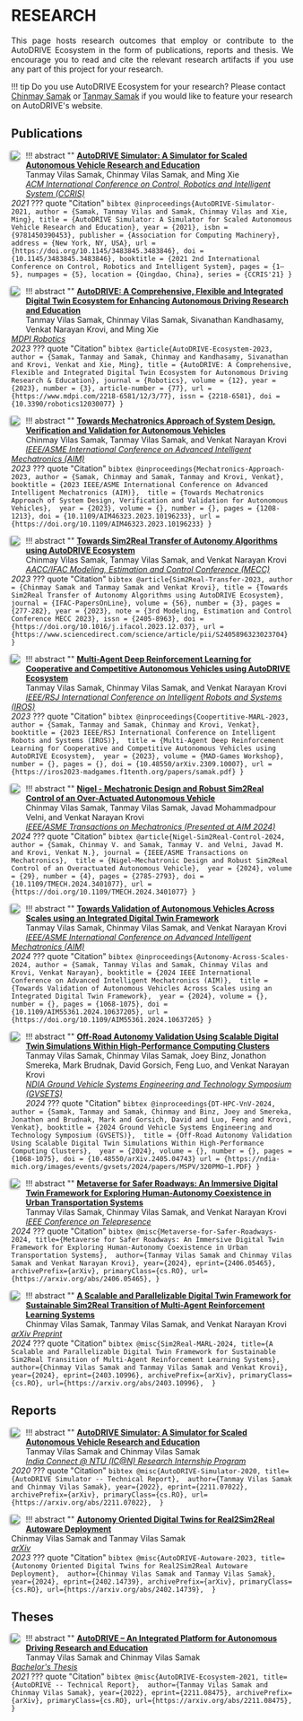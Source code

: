 # RESEARCH

<p align="justify">
This page hosts research outcomes that employ or contribute to the AutoDRIVE Ecosystem in the form of publications, reports and thesis. We encourage you to read and cite the relevant research artifacts if you use any part of this project for your research.
</p>

!!! tip
    Do you use AutoDRIVE Ecosystem for your research? Please contact [Chinmay Samak](mailto:csamak@clemson.edu) or [Tanmay Samak](mailto:tsamak@clemson.edu) if you would like to feature your research on AutoDRIVE's website.

## Publications

!!! abstract ""
    <a href="https://arxiv.org/abs/2103.10030"><img src="/../assets/images/research/AutoDRIVE Simulator - CCRIS 2021.png" style="float:left; box-shadow: -2px 2px 4px rgba(0, 0, 0, 0.5); margin:0 10px 60px 0; max-width: 25%"></a>
    <a href="https://arxiv.org/abs/2103.10030">
    <b>AutoDRIVE Simulator: A Simulator for Scaled Autonomous Vehicle Research and Education</b>
    </a>
    <br />
    Tanmay Vilas Samak, Chinmay Vilas Samak, and Ming Xie
    <br />
    <a href="https://doi.org/10.1145/3483845.3483846">
    <i>ACM International Conference on Control, Robotics and Intelligent System (CCRIS)</i>
    </a>
    <br />
    <i>2021</i>
    ??? quote "Citation"
        ```bibtex
        @inproceedings{AutoDRIVE-Simulator-2021,
        author = {Samak, Tanmay Vilas and Samak, Chinmay Vilas and Xie, Ming},
        title = {AutoDRIVE Simulator: A Simulator for Scaled Autonomous Vehicle Research and Education},
        year = {2021},
        isbn = {9781450390453},
        publisher = {Association for Computing Machinery},
        address = {New York, NY, USA},
        url = {https://doi.org/10.1145/3483845.3483846},
        doi = {10.1145/3483845.3483846},
        booktitle = {2021 2nd International Conference on Control, Robotics and Intelligent System},
        pages = {1–5},
        numpages = {5},
        location = {Qingdao, China},
        series = {CCRIS'21}
        }
        ```

!!! abstract ""
    <a href="https://arxiv.org/abs/2212.05241"><img src="/../assets/images/research/AutoDRIVE Ecosystem - MDPI Robotics.png" style="float:left; box-shadow: -2px 2px 4px rgba(0, 0, 0, 0.5); margin:0 10px 60px 0; max-width: 25%"></a>
    <a href="https://arxiv.org/abs/2212.05241">
    <b>AutoDRIVE: A Comprehensive, Flexible and Integrated Digital Twin Ecosystem for Enhancing Autonomous Driving Research and Education</b>
    </a>
    <br />
    Tanmay Vilas Samak, Chinmay Vilas Samak, Sivanathan Kandhasamy, Venkat Narayan Krovi, and Ming Xie
    <br />
    <a href="https://doi.org/10.3390/robotics12030077">
    <i>MDPI Robotics</i>
    </a>
    <br />
    <i>2023</i>
    ??? quote "Citation"
        ```bibtex
        @article{AutoDRIVE-Ecosystem-2023,
        author = {Samak, Tanmay and Samak, Chinmay and Kandhasamy, Sivanathan and Krovi, Venkat and Xie, Ming},
        title = {AutoDRIVE: A Comprehensive, Flexible and Integrated Digital Twin Ecosystem for Autonomous Driving Research & Education},
        journal = {Robotics},
        volume = {12},
        year = {2023},
        number = {3},
        article-number = {77},
        url = {https://www.mdpi.com/2218-6581/12/3/77},
        issn = {2218-6581},
        doi = {10.3390/robotics12030077}
        }
        ```

!!! abstract ""
    <a href="https://arxiv.org/abs/2301.13425"><img src="/../assets/images/research/Mechatronics Approach - AIM 2023.png" style="float:left; box-shadow: -2px 2px 4px rgba(0, 0, 0, 0.5); margin:0 10px 40px 0; max-width: 25%"></a>
    <a href="https://arxiv.org/abs/2301.13425">
    <b>Towards Mechatronics Approach of System Design, Verification and Validation for Autonomous Vehicles</b>
    </a>
    <br />
    Chinmay Vilas Samak, Tanmay Vilas Samak, and Venkat Narayan Krovi
    <br />
    <a href="https://doi.org/10.1109/AIM46323.2023.10196233">
    <i>IEEE/ASME International Conference on Advanced Intelligent Mechatronics (AIM)</i>
    </a>
    <br />
    <i>2023</i>
    ??? quote "Citation"
        ```bibtex
        @inproceedings{Mechatronics-Approach-2023,
        author = {Samak, Chinmay and Samak, Tanmay and Krovi, Venkat},
        booktitle = {2023 IEEE/ASME International Conference on Advanced Intelligent Mechatronics (AIM)}, 
        title = {Towards Mechatronics Approach of System Design, Verification and Validation for Autonomous Vehicles}, 
        year = {2023},
        volume = {},
        number = {},
        pages = {1208-1213},
        doi = {10.1109/AIM46323.2023.10196233},
        url = {https://doi.org/10.1109/AIM46323.2023.10196233}
        }
        ```

!!! abstract ""
    <a href="https://arxiv.org/abs/2307.13272"><img src="/../assets/images/research/Sim2Real Transfer - MECC 2023.png" style="float:left; box-shadow: -2px 2px 4px rgba(0, 0, 0, 0.5); margin:0 10px 40px 0; max-width: 25%"></a>
    <a href="https://arxiv.org/abs/2307.13272">
    <b>Towards Sim2Real Transfer of Autonomy Algorithms using AutoDRIVE Ecosystem</b>
    </a>
    <br />
    Chinmay Vilas Samak, Tanmay Vilas Samak, and Venkat Narayan Krovi
    <br />
    <a href="https://doi.org/10.1016/j.ifacol.2023.12.037">
    <i>AACC/IFAC Modeling, Estimation and Control Conference (MECC)</i>
    </a>
    <br />
    <i>2023</i>
    ??? quote "Citation"
        ```bibtex
        @article{Sim2Real-Transfer-2023,
        author = {Chinmay Samak and Tanmay Samak and Venkat Krovi},
        title = {Towards Sim2Real Transfer of Autonomy Algorithms using AutoDRIVE Ecosystem},
        journal = {IFAC-PapersOnLine},
        volume = {56},
        number = {3},
        pages = {277-282},
        year = {2023},
        note = {3rd Modeling, Estimation and Control Conference MECC 2023},
        issn = {2405-8963},
        doi = {https://doi.org/10.1016/j.ifacol.2023.12.037},
        url = {https://www.sciencedirect.com/science/article/pii/S2405896323023704}
        }
        ```

!!! abstract ""
    <a href="https://arxiv.org/abs/2309.10007"><img src="/../assets/images/research/Coopertitive MARL - IROS 2023.png" style="float:left; box-shadow: -2px 2px 4px rgba(0, 0, 0, 0.5); margin:0 10px 60px 0; max-width: 25%"></a>
    <a href="https://arxiv.org/abs/2309.10007">
    <b>Multi-Agent Deep Reinforcement Learning for Cooperative and Competitive Autonomous Vehicles using AutoDRIVE Ecosystem</b>
    </a>
    <br />
    Tanmay Vilas Samak, Chinmay Vilas Samak, and Venkat Narayan Krovi
    <br />
    <a href="https://iros2023-madgames.f1tenth.org/papers/samak.pdf">
    <i>IEEE/RSJ International Conference on Intelligent Robots and Systems (IROS)</i>
    </a>
    <br />
    <i>2023</i>
    ??? quote "Citation"
        ```bibtex
        @inproceedings{Coopertitive-MARL-2023,
        author = {Samak, Tanmay and Samak, Chinmay and Krovi, Venkat},
        booktitle = {2023 IEEE/RSJ International Conference on Intelligent Robots and Systems (IROS)}, 
        title = {Multi-Agent Deep Reinforcement Learning for Cooperative and Competitive Autonomous Vehicles using AutoDRIVE Ecosystem}, 
        year = {2023},
        volume = {MAD-Games Workshop},
        number = {},
        pages = {},
        doi = {10.48550/arXiv.2309.10007},
        url = {https://iros2023-madgames.f1tenth.org/papers/samak.pdf}
        }
        ```

!!! abstract ""
    <a href="https://arxiv.org/abs/2401.11542"><img src="/../assets/images/research/Nigel Sim2Real Control - IEEE TMECH.png" style="float:left; box-shadow: -2px 2px 4px rgba(0, 0, 0, 0.5); margin:0 10px 60px 0; max-width: 25%"></a>
    <a href="https://arxiv.org/abs/2401.11542">
    <b>Nigel - Mechatronic Design and Robust Sim2Real Control of an Over-Actuated Autonomous Vehicle</b>
    </a>
    <br />
    Chinmay Vilas Samak, Tanmay Vilas Samak, Javad Mohammadpour Velni, and Venkat Narayan Krovi
    <br />
    <a href="https://doi.org/10.1109/TMECH.2024.3401077">
    <i>IEEE/ASME Transactions on Mechatronics (Presented at AIM 2024)</i>
    </a>
    <br />
    <i>2024</i>
    ??? quote "Citation"
        ```bibtex
        @article{Nigel-Sim2Real-Control-2024,
        author = {Samak, Chinmay V. and Samak, Tanmay V. and Velni, Javad M. and Krovi, Venkat N.},
        journal = {IEEE/ASME Transactions on Mechatronics}, 
        title = {Nigel—Mechatronic Design and Robust Sim2Real Control of an Overactuated Autonomous Vehicle}, 
        year = {2024},
        volume = {29},
        number = {4},
        pages = {2785-2793},
        doi = {10.1109/TMECH.2024.3401077},
        url = {https://doi.org/10.1109/TMECH.2024.3401077}
        }
        ```

!!! abstract ""
    <a href="https://arxiv.org/abs/2402.12670"><img src="/../assets/images/research/Autonomy Across Scales - AIM 2024.png" style="float:left; box-shadow: -2px 2px 4px rgba(0, 0, 0, 0.5); margin:0 10px 40px 0; max-width: 25%"></a>
    <a href="https://arxiv.org/abs/2402.12670">
    <b>Towards Validation of Autonomous Vehicles Across Scales using an Integrated Digital Twin Framework</b>
    </a>
    <br />
    Tanmay Vilas Samak, Chinmay Vilas Samak, and Venkat Narayan Krovi
    <br />
    <a href="https://doi.org/10.1109/AIM55361.2024.10637205">
    <i>IEEE/ASME International Conference on Advanced Intelligent Mechatronics (AIM)</i>
    </a>
    <br />
    <i>2024</i>
    ??? quote "Citation"
        ```bibtex
        @inproceedings{Autonomy-Across-Scales-2024,
        author = {Samak, Tanmay Vilas and Samak, Chinmay Vilas and Krovi, Venkat Narayan},
        booktitle = {2024 IEEE International Conference on Advanced Intelligent Mechatronics (AIM)}, 
        title = {Towards Validation of Autonomous Vehicles Across Scales using an Integrated Digital Twin Framework}, 
        year = {2024},
        volume = {},
        number = {},
        pages = {1068-1075},
        doi = {10.1109/AIM55361.2024.10637205},
        url = {https://doi.org/10.1109/AIM55361.2024.10637205}
        }
        ```

!!! abstract ""
    <a href="https://arxiv.org/abs/2405.04743"><img src="/../assets/images/research/DT HPC V&V - GVSETS 2024.png" style="float:left; box-shadow: -2px 2px 4px rgba(0, 0, 0, 0.5); margin:0 10px 120px 0; max-width: 25%"></a>
    <a href="https://arxiv.org/abs/2405.04743">
    <b>Off-Road Autonomy Validation Using Scalable Digital Twin Simulations Within High-Performance Computing Clusters</b>
    </a>
    <br />
    Tanmay Vilas Samak, Chinmay Vilas Samak, Joey Binz, Jonathon Smereka, Mark Brudnak, David Gorsich, Feng Luo, and Venkat Narayan Krovi
    <br />
    <a href="https://ndia-mich.org/images/events/gvsets/2024/papers/MSPV/320PMO~1.PDF">
    <i>NDIA Ground Vehicle Systems Engineering and Technology Symposium (GVSETS)</i>
    </a>
    <br />
    <i>2024</i>
    ??? quote "Citation"
        ```bibtex
        @inproceedings{DT-HPC-VnV-2024,
        author = {Samak, Tanmay and Samak, Chinmay and Binz, Joey and Smereka, Jonathon and Brudnak, Mark and Gorsich, David and Luo, Feng and Krovi, Venkat},
        booktitle = {2024 Ground Vehicle Systems Engineering and Technology Symposium (GVSETS)}, 
        title = {Off-Road Autonomy Validation Using Scalable Digital Twin Simulations Within High-Performance Computing Clusters}, 
        year = {2024},
        volume = {},
        number = {},
        pages = {1068-1075},
        doi = {10.48550/arXiv.2405.04743}
        url = {https://ndia-mich.org/images/events/gvsets/2024/papers/MSPV/320PMO~1.PDF}
        }
        ```

!!! abstract ""
    <a href="https://arxiv.org/abs/2406.05465"><img src="/../assets/images/research/Metaverse for Safer Roadways - Telepresence 2024.png" style="float:left; box-shadow: -2px 2px 4px rgba(0, 0, 0, 0.5); margin:0 10px 60px 0; max-width: 25%"></a>
    <a href="https://arxiv.org/abs/2406.05465">
    <b>Metaverse for Safer Roadways: An Immersive Digital Twin Framework for Exploring Human-Autonomy Coexistence in Urban Transportation Systems</b>
    </a>
    <br />
    Tanmay Vilas Samak, Chinmay Vilas Samak, and Venkat Narayan Krovi
    <br />
    <a href="https://arxiv.org/abs/2406.05465">
    <i>IEEE Conference on Telepresence</i>
    </a>
    <br />
    <i>2024</i>
    ??? quote "Citation"
        ```bibtex
        @misc{Metaverse-for-Safer-Roadways-2024,
        title={Metaverse for Safer Roadways: An Immersive Digital Twin Framework for Exploring Human-Autonomy Coexistence in Urban Transportation Systems}, 
        author={Tanmay Vilas Samak and Chinmay Vilas Samak and Venkat Narayan Krovi},
        year={2024},
        eprint={2406.05465},
        archivePrefix={arXiv},
        primaryClass={cs.RO},
        url={https://arxiv.org/abs/2406.05465},
        }
        ```

!!! abstract ""
    <a href="https://arxiv.org/abs/2403.10996"><img src="/../assets/images/research/Sim2Real MARL - ICRA 2025.png" style="float:left; box-shadow: -2px 2px 4px rgba(0, 0, 0, 0.5); margin:0 10px 40px 0; max-width: 25%"></a>
    <a href="https://arxiv.org/abs/2403.10996">
    <b>A Scalable and Parallelizable Digital Twin Framework for Sustainable Sim2Real Transition of Multi-Agent Reinforcement Learning Systems</b>
    </a>
    <br />
    Chinmay Vilas Samak, Tanmay Vilas Samak, and Venkat Narayan Krovi
    <br />
    <a href="https://arxiv.org/abs/2403.10996">
    <i>arXiv Preprint</i>
    </a>
    <br />
    <i>2024</i>
    ??? quote "Citation"
        ```bibtex
        @misc{Sim2Real-MARL-2024,
        title={A Scalable and Parallelizable Digital Twin Framework for Sustainable Sim2Real Transition of Multi-Agent Reinforcement Learning Systems}, 
        author={Chinmay Vilas Samak and Tanmay Vilas Samak and Venkat Krovi},
        year={2024},
        eprint={2403.10996},
        archivePrefix={arXiv},
        primaryClass={cs.RO},
        url={https://arxiv.org/abs/2403.10996}, 
        }
        ```

## Reports

!!! abstract ""
    <a href="https://arxiv.org/abs/2211.07022"><img src="/../assets/images/research/AutoDRIVE Simulator - IC@N Report 2020.png" style="float:left; box-shadow: -2px 2px 4px rgba(0, 0, 0, 0.5); margin:0 10px 40px 0; max-width: 25%"></a>
    <a href="https://arxiv.org/abs/2211.07022">
    <b>AutoDRIVE Simulator: A Simulator for Scaled Autonomous Vehicle Research and Education</b>
    </a>
    <br />
    Tanmay Vilas Samak and Chinmay Vilas Samak
    <br />
    <a href="https://arxiv.org/abs/2211.07022">
    <i>India Connect @ NTU (IC@N) Research Internship Program</i>
    </a>
    <br />
    <i>2020</i>
    ??? quote "Citation"
        ```bibtex
        @misc{AutoDRIVE-Simulator-2020,
        title={AutoDRIVE Simulator -- Technical Report}, 
        author={Tanmay Vilas Samak and Chinmay Vilas Samak},
        year={2022},
        eprint={2211.07022},
        archivePrefix={arXiv},
        primaryClass={cs.RO},
        url={https://arxiv.org/abs/2211.07022}, 
        }
        ```

!!! abstract ""
    <a href="https://arxiv.org/abs/2402.14739"><img src="/../assets/images/research/AutoDRIVE-Autoware - Technical Report 2023.png" style="float:left; box-shadow: -2px 2px 4px rgba(0, 0, 0, 0.5); margin:0 10px 10px 0; max-width: 25%"></a>
    <a href="https://arxiv.org/abs/2402.14739">
    <b>Autonomy Oriented Digital Twins for Real2Sim2Real Autoware Deployment</b>
    </a>
    <br />
    Chinmay Vilas Samak and Tanmay Vilas Samak
    <br />
    <a href="https://arxiv.org/abs/2402.14739">
    <i>arXiv</i>
    </a>
    <br />
    <i>2023</i>
    ??? quote "Citation"
        ```bibtex
        @misc{AutoDRIVE-Autoware-2023,
        title={Autonomy Oriented Digital Twins for Real2Sim2Real Autoware Deployment}, 
        author={Chinmay Vilas Samak and Tanmay Vilas Samak},
        year={2024},
        eprint={2402.14739},
        archivePrefix={arXiv},
        primaryClass={cs.RO},
        url={https://arxiv.org/abs/2402.14739}, 
        }
        ```

## Theses

!!! abstract ""
    <a href="https://arxiv.org/abs/2211.08475"><img src="/../assets/images/research/AutoDRIVE Ecosystem - B.Tech. Report 2021.png" style="float:left; box-shadow: -2px 2px 4px rgba(0, 0, 0, 0.5); margin:0 10px 20px 0; max-width: 25%"></a>
    <a href="https://arxiv.org/abs/2211.08475">
    <b>AutoDRIVE – An Integrated Platform for Autonomous Driving Research and Education</b>
    </a>
    <br />
    Tanmay Vilas Samak and Chinmay Vilas Samak
    <br />
    <a href="https://arxiv.org/abs/2211.08475">
    <i>Bachelor's Thesis</i>
    </a>
    <br />
    <i>2021</i>
    ??? quote "Citation"
        ```bibtex
        @misc{AutoDRIVE-Ecosystem-2021,
        title={AutoDRIVE -- Technical Report}, 
        author={Tanmay Vilas Samak and Chinmay Vilas Samak},
        year={2022},
        eprint={2211.08475},
        archivePrefix={arXiv},
        primaryClass={cs.RO},
        url={https://arxiv.org/abs/2211.08475}, 
        }
        ```